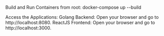 Build and Run Containers from root:
docker-compose up --build


Access the Applications:
Golang Backend: Open your browser and go to http://localhost:8080.
ReactJS Frontend: Open your browser and go to http://localhost:3000.


